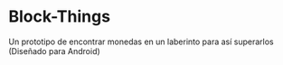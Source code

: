 # Block-Things

Un prototipo de encontrar monedas en un laberinto para así superarlos (Diseñado para Android)
